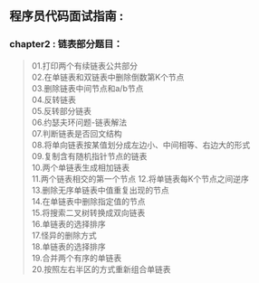 ## 程序员代码面试指南 : 

### chapter2 : 链表部分题目：
> 01.打印两个有续链表公共部分  
02.在单链表和双链表中删除倒数第K个节点  
03.删除链表中间节点和a/b节点  
04.反转链表  
05.反转部分链表  
06.约瑟夫环问题-链表解法  
07.判断链表是否回文结构  
08.将单向链表按某值划分成左边小、中间相等、右边大的形式  
09.复制含有随机指针节点的链表  
10.两个单链表生成相加链表  
11.两个链表相交的第一个节点
12.将单链表每K个节点之间逆序  
13.删除无序单链表中值重复出现的节点  
14.在单链表中删除指定值的节点  
15.将搜索二叉树转换成双向链表  
16.单链表的选择排序  
17.怪异的删除方式  
18.单链表的选择排序  
19.合并两个有序的单链表  
20.按照左右半区的方式重新组合单链表  